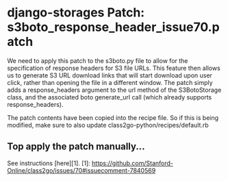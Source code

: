 django-storages Patch: s3boto_response_header_issue70.patch
===========================================================

We need to apply this patch to the s3boto.py file to allow for the
specification of response headers for S3 file URLs. This feature
then allows us to generate S3 URL download links that will start
download upon user click, rather than opening the file in a different
window. The patch simply adds a response_headers argument to the
url method of the S3BotoStorage class, and the associated boto
generate_url call (which already supports response_headers).

The patch contents have been copied into the recipe file.  So 
if this is being modified, make sure to also update 
    class2go-python/recipes/default.rb


Top apply the patch manually...
------------------
See instructions [here][1].
  [1]: https://github.com/Stanford-Online/class2go/issues/70#issuecomment-7840569
